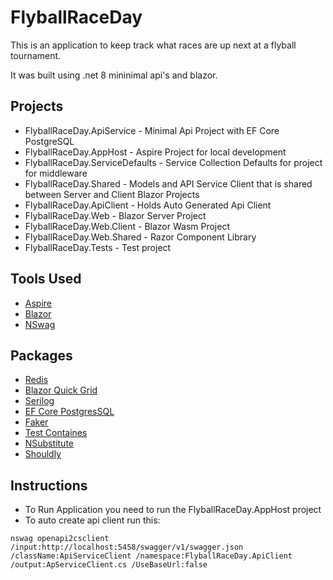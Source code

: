 # FlyballRaceDay
This is an application to keep track what races are up next at a flyball tournament.  

It was built using .net 8 mininimal api's and blazor.

## Projects
- FlyballRaceDay.ApiService - Minimal Api Project with EF Core PostgreSQL
- FlyballRaceDay.AppHost - Aspire Project for local development
- FlyballRaceDay.ServiceDefaults - Service Collection Defaults for project for middleware
- FlyballRaceDay.Shared - Models and API Service Client that is shared between Server and Client Blazor Projects
- FlyballRaceDay.ApiClient - Holds Auto Generated Api Client
- FlyballRaceDay.Web - Blazor Server Project
- FlyballRaceDay.Web.Client - Blazor Wasm Project
- FlyballRaceDay.Web.Shared - Razor Component Library
- FlyballRaceDay.Tests - Test project  

## Tools Used

- [Aspire](https://learn.microsoft.com/en-us/dotnet/aspire/get-started/aspire-overview)
- [Blazor](https://learn.microsoft.com/en-us/aspnet/core/blazor/?view=aspnetcore-8.0)
- [NSwag](https://github.com/RicoSuter/NSwag/wiki/CommandLine)

## Packages 

- [Redis](https://redis.io/docs/connect/clients/dotnet/)
- [Blazor Quick Grid](https://aspnet.github.io/quickgridsamples/)
- [Serilog](https://serilog.net/)
- [EF Core PostgresSQL](https://www.npgsql.org/efcore/)
- [Faker](https://github.com/bchavez/Bogus)
- [Test Containes](https://testcontainers.com/)
- [NSubstitute](https://nsubstitute.github.io/)
- [Shouldly](https://github.com/shouldly/shouldly)

## Instructions

- To Run Application you need to run the FlyballRaceDay.AppHost project
- To auto create api client run this:
```
nswag openapi2csclient /input:http://localhost:5458/swagger/v1/swagger.json /className:ApiServiceClient /namespace:FlyballRaceDay.ApiClient /output:ApServiceClient.cs /UseBaseUrl:false
```

